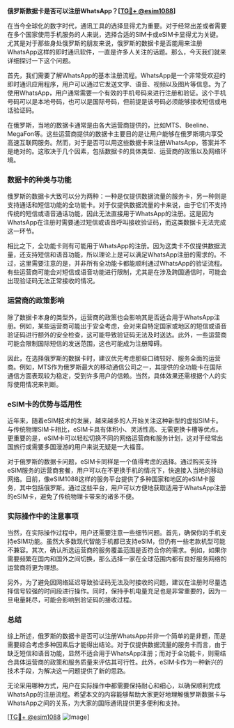 **俄罗斯数据卡是否可以注册WhatsApp？[[TG💪+ @esim1088](https://t.me/s/esim1088)]**

在当今全球化的数字时代，通讯工具的选择显得尤为重要。对于经常出差或者需要在多个国家使用手机服务的人来说，选择合适的SIM卡或eSIM卡显得尤为关键。尤其是对于那些身处俄罗斯的朋友来说，俄罗斯的数据卡是否能用来注册WhatsApp这样的即时通讯软件，一直是许多人关注的话题。那么，今天我们就来详细探讨一下这个问题。

首先，我们需要了解WhatsApp的基本注册流程。WhatsApp是一个非常受欢迎的即时通讯应用程序，用户可以通过它发送文字、语音、视频以及图片等信息。为了使用WhatsApp，用户通常需要一个有效的手机号码来进行注册和验证。这个手机号码可以是本地号码，也可以是国际号码，但前提是该号码必须能够接收短信或电话验证码。

在俄罗斯，当地的数据卡通常是由各大运营商提供的，比如MTS、Beeline、MegaFon等。这些运营商提供的数据卡主要目的是让用户能够在俄罗斯境内享受高速互联网服务。然而，对于是否可以用这些数据卡来注册WhatsApp，答案并不是绝对的。这取决于几个因素，包括数据卡的具体类型、运营商的政策以及网络环境。

### 数据卡的种类与功能

俄罗斯的数据卡大致可以分为两种：一种是仅提供数据流量的服务卡，另一种则是支持通话和短信功能的全功能卡。对于仅提供数据流量的卡来说，由于它们不支持传统的短信或语音通话功能，因此无法直接用于WhatsApp的注册。这是因为WhatsApp在注册时需要通过短信或语音呼叫接收验证码，而这类数据卡无法完成这一环节。

相比之下，全功能卡则有可能用于WhatsApp的注册。因为这类卡不仅提供数据流量，还支持短信和语音功能，所以理论上是可以满足WhatsApp注册的需求的。不过，这里需要注意的是，并非所有全功能卡都能顺利通过WhatsApp的验证流程。有些运营商可能会对短信或语音功能进行限制，尤其是在涉及跨国通信时，可能会出现验证码无法正常接收的情况。

### 运营商的政策影响

除了数据卡本身的类型外，运营商的政策也会影响其是否适合用于WhatsApp注册。例如，某些运营商可能出于安全考虑，会对来自特定国家或地区的短信或语音验证码进行额外的安全检查，这可能导致验证码无法及时送达。此外，一些运营商可能会限制国际短信的发送范围，这也可能成为注册障碍。

因此，在选择俄罗斯的数据卡时，建议优先考虑那些口碑较好、服务全面的运营商。例如，MTS作为俄罗斯最大的移动通信公司之一，其提供的全功能卡在国际通信方面表现较为稳定，受到许多用户的信赖。当然，具体效果还需根据个人的实际使用情况来判断。

### eSIM卡的优势与适用性

近年来，随着eSIM技术的发展，越来越多的人开始关注这种新型的虚拟SIM卡。与传统物理SIM卡相比，eSIM卡具有体积小、灵活性高、无需更换卡槽等优点。更重要的是，eSIM卡可以轻松切换不同的网络运营商和服务计划，这对于经常出国旅行或需要多国漫游的用户来说无疑是一大福音。

对于俄罗斯的数据卡问题，eSIM卡同样是一个值得考虑的选择。通过购买支持eSIM服务的运营商套餐，用户可以在不更换手机的情况下，快速接入当地的移动网络。目前，像eSIM1088这样的服务平台提供了多种国家和地区的eSIM卡服务，其中包括俄罗斯。通过这些平台，用户可以方便地获取适用于WhatsApp注册的eSIM卡，避免了传统物理卡带来的诸多不便。

### 实际操作中的注意事项

当然，在实际操作过程中，用户还需要注意一些细节问题。首先，确保你的手机支持eSIM功能。虽然大多数现代智能手机都已支持eSIM，但仍有一些老款机型可能不兼容。其次，确认所选运营商的服务覆盖范围是否符合你的需求。例如，如果你需要频繁在国内和国外之间切换，那么选择一家在全球范围内都有良好服务网络的运营商将更为理想。

另外，为了避免因网络延迟导致验证码无法及时接收的问题，建议在注册时尽量选择信号较强的时间段进行操作。同时，保持手机电量充足也是非常重要的，因为一旦电量耗尽，可能会影响到验证码的接收过程。

### 总结

综上所述，俄罗斯的数据卡是否可以注册WhatsApp并非一个简单的是非题，而是需要综合考虑多种因素后才能得出结论。对于仅提供数据流量的服务卡而言，由于缺乏短信和语音功能，显然不适合用于WhatsApp注册；而对于全功能卡，则需结合具体运营商的政策和服务质量来评估其可行性。此外，eSIM卡作为一种新兴的技术手段，为解决这一问题提供了新的思路。

无论采用哪种方式，用户在实际操作中都需要保持耐心和细心，以确保顺利完成WhatsApp的注册流程。希望本文的内容能够帮助大家更好地理解俄罗斯数据卡与WhatsApp之间的关系，为大家的国际通讯提供更多便利和支持。

[[TG💪+ @esim1088](https://t.me/s/esim1088) ![Image](https://i.postimg.cc/4NQfJmqS/Snipaste-2025-05-13-00-14-12.png)]